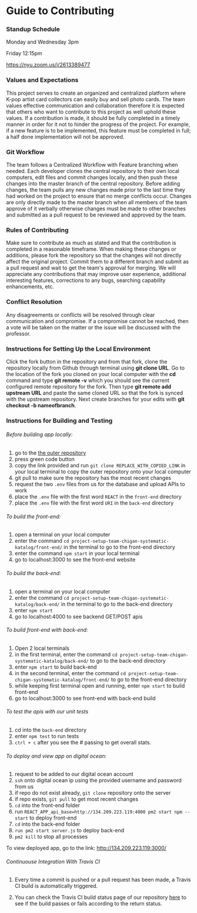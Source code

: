 # Guide to Contributing

### Standup Schedule
Monday and Wednesday 3pm

Friday 12:15pm

https://nyu.zoom.us/j/2613389477

### Values and Expectations
This project serves to create an organized and centralized platform where K-pop artist card collectors can easily buy and sell photo cards. The team values effective communication and collaboration therefore it is expected that others who want to contribute to this project as well uphold these values. If a contribution is made, it should be fully completed in a timely manner in order for it not to hinder the progress of the project. For example, if a new feature is to be implemented, this feature must be completed in full; a half done implementation will not be approved.

### Git Workflow
The team follows a Centralized Workflow with Feature branching when needed. Each developer clones the central repository to their own local computers, edit files and commit changes locally, and then push these changes into the master branch of the central repository. Before adding changes, the team pulls any new changes made prior to the last time they had worked on the project to ensure that no merge conflicts occur. Changes are only directly made to the master branch when all members of the team approve of it verbally otherwise changes must be made to other branches and submitted as a pull request to be reviewed and approved by the team.  

### Rules of Contributing
Make sure to contribute as much as stated and that the contribution is completed in a reasonable timeframe. When making these changes or additions, please fork the repository so that the changes will not directly affect the original project. Commit them to a different branch and submit as a pull request and wait to get the team's approval for merging. We will appreciate any contributions that may improve user experience, additional interesting features, corrections to any bugs, searching capability enhancements, etc.

### Conflict Resolution
Any disagreements or conflicts will be resolved through clear communication and compromise. If a compromise cannot be reached, then a vote will be taken on the matter or the issue will be discussed with the professor.

### Instructions for Setting Up the Local Environment
Click the fork button in the repository and from that fork, clone the repository locally from Github through terminal using **git clone URL**. Go to the location of the fork you cloned on your local computer with the **cd** command and type **git remote -v** which you should see the current configured remote repository for the fork. Then type **git remote add upstream URL** and paste the same cloned URL so that the fork is synced with the upstream repository. Next create branches for your edits with **git checkout -b nameofbranch**.

### Instructions for Building and Testing  
###### Before building app locally:
1. go to the [the outer repository](https://github.com/agile-dev-assignments/project-setup-team-chigan-systematic-katalog)
2. press green code button
3. copy the link provided and run `git clone REPLACE_WITH_COPIED_LINK` in your local terminal to copy the outer repository onto your local computer
4. git pull to make sure the repository has the most recent changes 
5. request the two `.env` files from us for the database and upload APIs to work
6. place the `.env` file with the first word `REACT` in the `front-end` directory
7. place the `.env` file with the first word `URI` in the `back-end` directory

###### To build the front-end: 
1. open a terminal on your local computer
2. enter the command `cd project-setup-team-chigan-systematic-katalog/front-end/` in the terminal to go to the front-end directory
3. enter the command `npm start` in your local terminal 
4. go to localhost:3000 to see the front-end website

###### To build the back-end: 
1. open a terminal on your local computer
2. enter the command `cd project-setup-team-chigan-systematic-katalog/back-end/` in the terminal to go to the back-end directory
3. enter `npm start` 
4. go to localhost:4000 to see backend GET/POST apis

###### To build front-end with back-end:
1. Open 2 local terminals 
2. in the first terminal, enter the command `cd project-setup-team-chigan-systematic-katalog/back-end/` to go to the back-end directory
3. enter `npm start` to build back-end
4. in the second terminal, enter the command `cd project-setup-team-chigan-systematic-katalog/front-end/` to go to the front-end directory
5. while keeping first terminal open and running, enter `npm start` to build front-end 
6. go to localhost:3000 to see front-end with back-end build

###### To test the apis with our unit tests 
1. cd into the `back-end` directory  
2. enter `npm test` to run tests
3. `ctrl + c` after you see the # passing to get overall stats.

###### To deploy and view app on digital ocean:
1. request to be added to our digital ocean account
2. `ssh` onto digital ocean ip using the provided username and password from us
4. if repo do not exist already, `git clone` repository onto the server
5. if repo exists, `git pull` to get most recent changes
6. `cd` into the front-end folder
7. run `REACT_APP_api_base=http://134.209.223.119:4000 pm2 start npm -- start` to deploy front-end 
8. `cd` into the back-end folder  
9. `run pm2 start server.js` to deploy back-end 
10. `pm2 kill` to stop all processes

To view deployed app, go to the link: http://134.209.223.119:3000/

###### Continuouse Integration With Travis CI
1. Every time a commit is pushed or a pull request has been made, a Travis CI build is automatically triggered.

2. You can check the Travis CI build status page of our repository [here](https://travis-ci.com/github/agile-dev-assignments/project-setup-team-chigan-systematic-katalog) to see if the build passes or fails according to the return status. 
